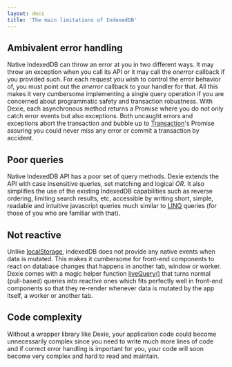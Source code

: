 ```yaml
---
layout: docs
title: 'The main limitations of IndexedDB'
---
```


## Ambivalent error handling 

Native IndexedDB can throw an error at you in two different ways. It may throw an exception when you call its API or it may call the *onerror* callback if you provided such. For each request you wish to control the error behavior of, you must point out the *onerror* callback to your handler for that. All this makes it very cumbersome implementing a single query operation if you are concerned about programmatic safety and transaction robustness. With Dexie, each asynchronous method returns a Promise where you do not only catch error events but also exceptions. Both uncaught errors and exceptions abort the transaction and bubble up to [Transaction](/docs/Transaction/Transaction)'s Promise assuring you could never miss any error or commit a transaction by accident.

## Poor queries

Native IndexedDB API has a poor set of query methods. Dexie extends the API with case insensitive queries, set matching and logical *OR*. It also simplifies the use of the existing IndexedDB capabilities such as reverse ordering, limiting search results, etc, accessible by writing short, simple, readable and intuitive javascript queries much similar to [LINQ](http://en.wikipedia.org/wiki/Language_Integrated_Query) queries (for those of you who are familiar with that).

## Not reactive

Unlike [localStorage](https://developer.mozilla.org/en-US/docs/Web/API/Window/localStorage), indexedDB does not provide any native events when data is mutated. This makes it cumbersome for front-end components to react on database changes that happens in another tab, window or worker. Dexie comes with a magic helper function [liveQuery()](https://dexie.org/docs/liveQuery()) that turns normal (pull-based) queries into reactive ones which fits perfectly well in front-end components so that they re-render whenever data is mutated by the app itself, a worker or another tab.

## Code complexity
Without a wrapper library like Dexie, your application code could become unnecessarily complex since you need to write much more lines of code and if correct error handling is important for you, your code will soon become very complex and hard to read and maintain.

